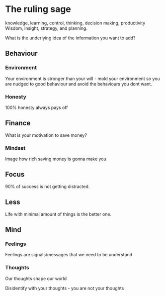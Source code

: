 # The ruling sage
knowledge, learning, control, thinking, decision making, productivity
Wisdom, insight, strategy, and planning.

What is the underlying idea of the information you want to add?

## Behaviour

### Environment
Your environment is stronger than your will - mold your environment so you are nudged to good behaviour and avoid the behaviours you dont want.

### Honesty
100% honesty always pays off

## Finance
What is your motivation to save money?

### Mindset
Image how rich saving money is gonna make you

## Focus
90% of success is not getting distracted.

## Less
Life with minimal amount of things is the better one.

## Mind

### Feelings
Feelings are signals/messages that we need to be understand

### Thoughts
Our thoughts shape our world

Disidentify with your thoughts - you are not your thoughts




